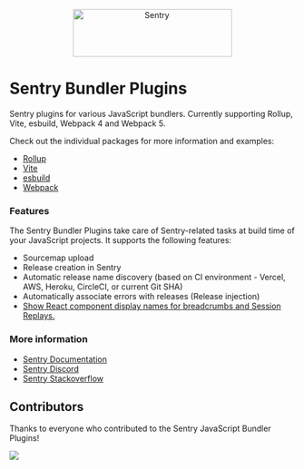 <p align="center">
  <a href="https://sentry.io/?utm_source=github&utm_medium=logo" target="_blank">
    <img src="https://sentry-brand.storage.googleapis.com/sentry-wordmark-dark-280x84.png" alt="Sentry" width="280" height="84">
  </a>
</p>

# Sentry Bundler Plugins

Sentry plugins for various JavaScript bundlers. Currently supporting Rollup, Vite, esbuild, Webpack 4 and Webpack 5.

Check out the individual packages for more information and examples:

- [Rollup](https://www.npmjs.com/package/@sentry/rollup-plugin)
- [Vite](https://www.npmjs.com/package/@sentry/vite-plugin)
- [esbuild](https://www.npmjs.com/package/@sentry/esbuild-plugin)
- [Webpack](https://www.npmjs.com/package/@sentry/webpack-plugin)

### Features

The Sentry Bundler Plugins take care of Sentry-related tasks at build time of your JavaScript projects. It supports the following features:

- Sourcemap upload
- Release creation in Sentry
- Automatic release name discovery (based on CI environment - Vercel, AWS, Heroku, CircleCI, or current Git SHA)
- Automatically associate errors with releases (Release injection)
- [Show React component display names for breadcrumbs and Session Replays.](https://docs.sentry.io/platforms/javascript/guides/react/features/component-names/)

### More information

- [Sentry Documentation](https://docs.sentry.io/quickstart/)
- [Sentry Discord](https://discord.gg/Ww9hbqr)
- [Sentry Stackoverflow](http://stackoverflow.com/questions/tagged/sentry)

## Contributors

Thanks to everyone who contributed to the Sentry JavaScript Bundler Plugins!

<a href="https://github.com/getsentry/sentry-javascript-bundler-plugins/graphs/contributors">
  <img src="https://contributors-img.web.app/image?repo=getsentry/sentry-javascript-bundler-plugins" />
</a>
